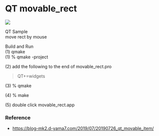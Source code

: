 QT movable_rect
===============

<image src="https://raw.githubusercontent.com/ohwada/MAC_cpp_Samples/master/qt5/movable_rect/movable_rect.png" > <br/>


QT Sample <br/>
move rect by mouse <br/>

Build and Run <br/>
(1) qmake <br/>
(1) % qmake -project <br/>

(2) add the following to the end of movable_rect.pro <br/>

> QT+=widgets <br/>

(3) % qmake <br/>

(4) % make <br/>

(5) double click movable_rect.app <br/>



### Reference
- https://blog-mk2.d-yama7.com/2019/07/20190726_qt_movable_item/


